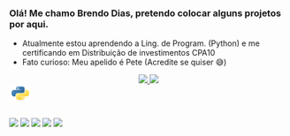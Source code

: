 ### Olá! Me chamo Brendo Dias, pretendo colocar alguns projetos por aqui.
- Atualmente estou aprendendo a Ling. de Program. (Python) e me certificando em Distribuição de investimentos CPA10
- Fato curioso: Meu apelido é Pete (Acredite se quiser 😅)

<div align="center">
  <a href="https://github.com/i-bredias">
  <img height="180em" src="https://github-readme-stats.vercel.app/api?username=i-bredias&show_icons=true&theme=dark&include_all_commits=true&count_private=true"/>
  <img height="180em" src="https://github-readme-stats.vercel.app/api/top-langs/?username=i-bredias&layout=compact&langs_count=7&theme=dark"/>
</div>

  <img align="center" alt="Rafa-Python" height="30" width="40" src="https://raw.githubusercontent.com/devicons/devicon/master/icons/python/python-original.svg">
 
  ##
  <div> 
  <a href="https://www.youtube.com/channel/UCAwqHnU7lh5FZuq65P2MBCQ" target="_blank"><img src="https://img.shields.io/badge/YouTube-FF0000?style=for-the-badge&logo=youtube&logoColor=white" target="_blank"></a>
  <a href="https://www.instagram.com/i_bredias/" target="_blank"><img src="https://img.shields.io/badge/-Instagram-%23E4405F?style=for-the-badge&logo=instagram&logoColor=white" target="_blank"></a>
 	<a href="https://www.twitch.tv/bredias" target="_blank"><img src="https://img.shields.io/badge/Twitch-9146FF?style=for-the-badge&logo=twitch&logoColor=white" target="_blank"></a>
  <a href = "mailto:contato@brendodiasf@gmail.com"><img src="https://img.shields.io/badge/-Gmail-%23333?style=for-the-badge&logo=gmail&logoColor=white" target="_blank"></a>
  <a href="https://www.linkedin.com/in/brendo-dias-613150185/" target="_blank"><img src="https://img.shields.io/badge/-LinkedIn-%230077B5?style=for-the-badge&logo=linkedin&logoColor=white" target="_blank"></a> 
